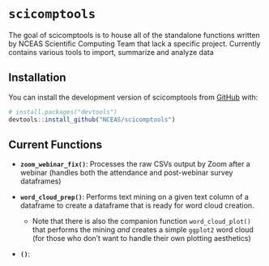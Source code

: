 
<!-- README.md is generated from README.Rmd. Please edit that file -->

# `scicomptools`

<!-- badges: start -->
<!-- badges: end -->

The goal of scicomptools is to house all of the standalone functions
written by NCEAS Scientific Computing Team that lack a specific project.
Currently contains various tools to import, summarize and analyze data

## Installation

You can install the development version of scicomptools from
[GitHub](https://github.com/) with:

``` r
# install.packages("devtools")
devtools::install_github("NCEAS/scicomptools")
```

## Current Functions

-   **`zoom_webinar_fix()`**: Processes the raw CSVs output by Zoom
    after a webinar (handles both the attendance and post-webinar survey
    dataframes)

-   **`word_cloud_prep()`**: Performs text mining on a given text column
    of a dataframe to create a dataframe that is ready for word cloud
    creation.

    -   Note that there is also the companion function
        `word_cloud_plot()` that performs the mining *and* creates a
        simple `ggplot2` word cloud (for those who don’t want to handle
        their own plotting aesthetics)

-   **`()`**:
